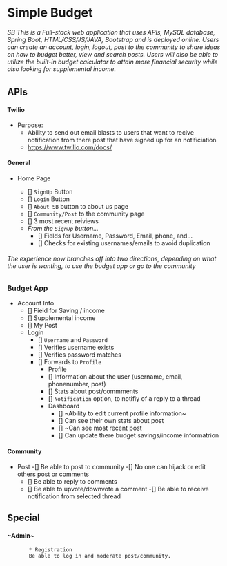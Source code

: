 # Simple Budget
###### SB This is a Full-stack web application that uses APIs, MySQL database, Spring Boot, HTML/CSS/JS/JAVA, Bootstrap and is deployed online. Users can create an account, login, logout, post to the community to share ideas on how to budget better, view and search posts. Users will also be able to utilize the built-in budget calculator to attain more financial security while also looking for supplemental income.

## APIs

#### Twilio
  * Purpose:
    - Ability to send out email blasts to users that want to recive notification from there post that have signed up for an notificiation
    - https://www.twilio.com/docs/
    
#### General
* Home Page
    - [] `SignUp` Button
    - [] `Login` Button
    - [] `About SB` button to about us page
    - [] `Community/Post` to the community page
    - [] 3 most recent reiviews
    
    * _From the `SignUp` button..._
      - [] Fields for Username, Password, Email, phone, and...
      - [] Checks for existing usernames/emails to avoid duplication
      
###### The experience now branches off into two directions, depending on what the user is wanting, to use the budget app or go to the community
### Budget App
 * Account Info
    - [] Field for Saving / income
    - [] Supplemental income
    - [] My Post
    * Login
      - [] `Username` and `Password`
      - [] Verifies username exists
      - [] Verifies password matches
      - [] Forwards to `Profile`  
        *  Profile
          - [] Information about the user (username, email, phonenumber, post)
          - [] Stats about post/commments
          - [] `Notification` option, to notifiy of a reply to a thread
         * Dashboard
             - [] ~Ability to  edit current profile information~
             - [] Can see their own stats about post
             - [] ~Can see most recent post
             - [] Can update there budget savings/income informatrion
#### Community
  * Post
    -[] Be able to post to community
    -[] No one can hijack or edit others post or comments
    - [] Be able to reply to comments
    - [] Be able to upvote/downvote a comment
    -[] Be able to receive notification from selected thread
       
 ## Special
 #### ~Admin~ #
           * Registration 
           Be able to log in and moderate post/community.   
